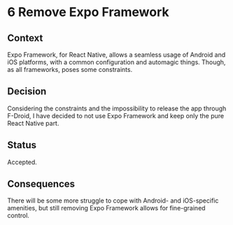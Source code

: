 <!--
© 2021-2022 Marco Bresciani

Copying and distribution of this file, with or without modification, are
permitted in any medium without royalty provided the copyright notice
and this notice are preserved.
This file is offered as-is, without any warranty.

SPDX-FileCopyrightText: 2021-2022 Marco Bresciani

SPDX-License-Identifier: FSFAP
-->
# 6 Remove Expo Framework

## Context
Expo Framework, for React Native, allows a seamless usage of Android and
iOS platforms, with a common configuration and automagic things.
Though, as all frameworks, poses some constraints.

## Decision
Considering the constraints and the impossibility to release the app
through F-Droid, I have decided to not use Expo Framework and keep only
the pure React Native part.

## Status
Accepted.

## Consequences
There will be some more struggle to cope with Android- and iOS-specific
amenities, but still removing Expo Framework allows for fine-grained
control.
